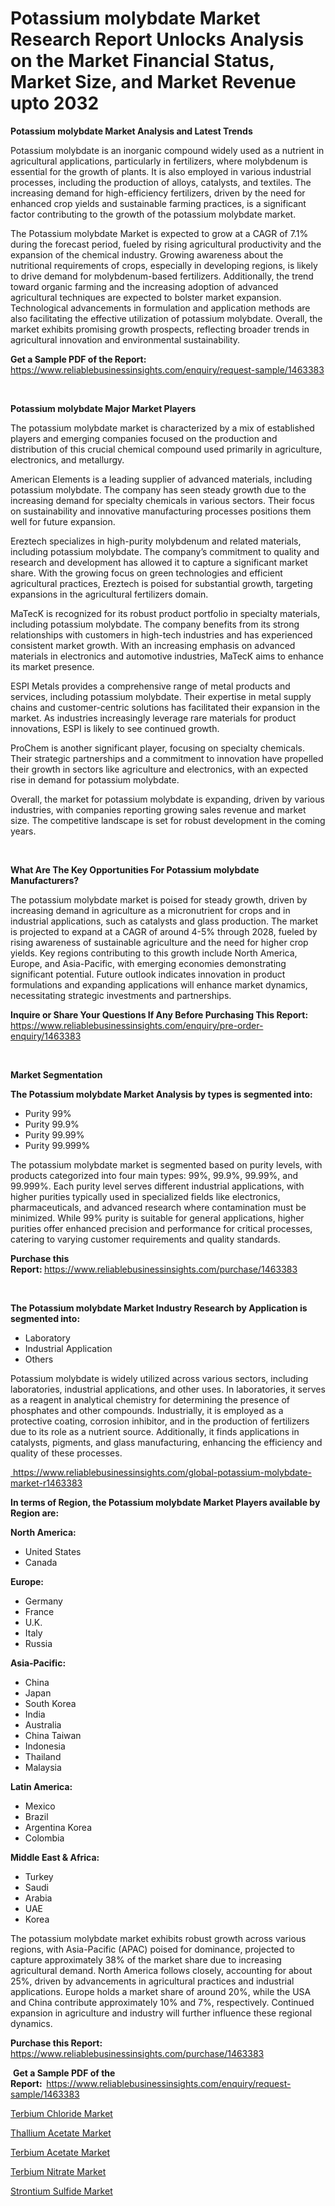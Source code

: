 <p><h1>Potassium molybdate Market Research Report Unlocks Analysis on the Market Financial Status, Market Size, and Market Revenue upto 2032</h1></p><p><strong>Potassium molybdate Market Analysis and Latest Trends</strong></p>
<p><p>Potassium molybdate is an inorganic compound widely used as a nutrient in agricultural applications, particularly in fertilizers, where molybdenum is essential for the growth of plants. It is also employed in various industrial processes, including the production of alloys, catalysts, and textiles. The increasing demand for high-efficiency fertilizers, driven by the need for enhanced crop yields and sustainable farming practices, is a significant factor contributing to the growth of the potassium molybdate market.</p><p>The Potassium molybdate Market is expected to grow at a CAGR of 7.1% during the forecast period, fueled by rising agricultural productivity and the expansion of the chemical industry. Growing awareness about the nutritional requirements of crops, especially in developing regions, is likely to drive demand for molybdenum-based fertilizers. Additionally, the trend toward organic farming and the increasing adoption of advanced agricultural techniques are expected to bolster market expansion. Technological advancements in formulation and application methods are also facilitating the effective utilization of potassium molybdate. Overall, the market exhibits promising growth prospects, reflecting broader trends in agricultural innovation and environmental sustainability.</p></p>
<p><strong>Get a Sample PDF of the Report:&nbsp;</strong> <a href="https://www.reliablebusinessinsights.com/enquiry/request-sample/1463383?utm_campaign=60&utm_medium=2&utm_source=Github&utm_content=ia&utm_term=01042025&utm_id=potassium-molybdate">https://www.reliablebusinessinsights.com/enquiry/request-sample/1463383</a></p>
<p>&nbsp;</p>
<p><strong>Potassium molybdate Major Market Players</strong></p>
<p><p>The potassium molybdate market is characterized by a mix of established players and emerging companies focused on the production and distribution of this crucial chemical compound used primarily in agriculture, electronics, and metallurgy.</p><p>American Elements is a leading supplier of advanced materials, including potassium molybdate. The company has seen steady growth due to the increasing demand for specialty chemicals in various sectors. Their focus on sustainability and innovative manufacturing processes positions them well for future expansion.</p><p>Ereztech specializes in high-purity molybdenum and related materials, including potassium molybdate. The company’s commitment to quality and research and development has allowed it to capture a significant market share. With the growing focus on green technologies and efficient agricultural practices, Ereztech is poised for substantial growth, targeting expansions in the agricultural fertilizers domain.</p><p>MaTecK is recognized for its robust product portfolio in specialty materials, including potassium molybdate. The company benefits from its strong relationships with customers in high-tech industries and has experienced consistent market growth. With an increasing emphasis on advanced materials in electronics and automotive industries, MaTecK aims to enhance its market presence.</p><p>ESPI Metals provides a comprehensive range of metal products and services, including potassium molybdate. Their expertise in metal supply chains and customer-centric solutions has facilitated their expansion in the market. As industries increasingly leverage rare materials for product innovations, ESPI is likely to see continued growth.</p><p>ProChem is another significant player, focusing on specialty chemicals. Their strategic partnerships and a commitment to innovation have propelled their growth in sectors like agriculture and electronics, with an expected rise in demand for potassium molybdate.</p><p>Overall, the market for potassium molybdate is expanding, driven by various industries, with companies reporting growing sales revenue and market size. The competitive landscape is set for robust development in the coming years.</p></p>
<p>&nbsp;</p>
<p><strong>What Are The Key Opportunities For Potassium molybdate Manufacturers?</strong></p>
<p><p>The potassium molybdate market is poised for steady growth, driven by increasing demand in agriculture as a micronutrient for crops and in industrial applications, such as catalysts and glass production. The market is projected to expand at a CAGR of around 4-5% through 2028, fueled by rising awareness of sustainable agriculture and the need for higher crop yields. Key regions contributing to this growth include North America, Europe, and Asia-Pacific, with emerging economies demonstrating significant potential. Future outlook indicates innovation in product formulations and expanding applications will enhance market dynamics, necessitating strategic investments and partnerships.</p></p>
<p><strong>Inquire or Share Your Questions If Any Before Purchasing This Report:</strong> <a href="https://www.reliablebusinessinsights.com/enquiry/pre-order-enquiry/1463383?utm_campaign=60&utm_medium=2&utm_source=Github&utm_content=ia&utm_term=01042025&utm_id=potassium-molybdate">https://www.reliablebusinessinsights.com/enquiry/pre-order-enquiry/1463383</a></p>
<p>&nbsp;</p>
<p><strong>Market Segmentation</strong></p>
<p><strong>The Potassium molybdate Market Analysis by types is segmented into:</strong></p>
<p><ul><li>Purity 99%</li><li>Purity 99.9%</li><li>Purity 99.99%</li><li>Purity 99.999%</li></ul></p>
<p><p>The potassium molybdate market is segmented based on purity levels, with products categorized into four main types: 99%, 99.9%, 99.99%, and 99.999%. Each purity level serves different industrial applications, with higher purities typically used in specialized fields like electronics, pharmaceuticals, and advanced research where contamination must be minimized. While 99% purity is suitable for general applications, higher purities offer enhanced precision and performance for critical processes, catering to varying customer requirements and quality standards.</p></p>
<p><strong>Purchase this Report:&nbsp;</strong><a href="https://www.reliablebusinessinsights.com/purchase/1463383?utm_campaign=60&utm_medium=2&utm_source=Github&utm_content=ia&utm_term=01042025&utm_id=potassium-molybdate">https://www.reliablebusinessinsights.com/purchase/1463383</a></p>
<p>&nbsp;</p>
<p><strong>The Potassium molybdate Market Industry Research by Application is segmented into:</strong></p>
<p><ul><li>Laboratory</li><li>Industrial Application</li><li>Others</li></ul></p>
<p><p>Potassium molybdate is widely utilized across various sectors, including laboratories, industrial applications, and other uses. In laboratories, it serves as a reagent in analytical chemistry for determining the presence of phosphates and other compounds. Industrially, it is employed as a protective coating, corrosion inhibitor, and in the production of fertilizers due to its role as a nutrient source. Additionally, it finds applications in catalysts, pigments, and glass manufacturing, enhancing the efficiency and quality of these processes.</p></p>
<p><a href="https://www.reliablebusinessinsights.com/global-potassium-molybdate-market-r1463383?utm_campaign=60&utm_medium=2&utm_source=Github&utm_content=ia&utm_term=01042025&utm_id=potassium-molybdate">&nbsp;https://www.reliablebusinessinsights.com/global-potassium-molybdate-market-r1463383</a></p>
<p><strong>In terms of Region, the Potassium molybdate Market Players available by Region are:</strong></p>
<p>
    <p> <strong> North America: </strong>
        <ul>
            <li>United States</li>
            <li>Canada</li>
        </ul>
        </p> 
    <p> <strong> Europe: </strong>
        <ul>
            <li>Germany</li>
            <li>France</li>
            <li>U.K.</li>
            <li>Italy</li>
            <li>Russia</li>
        </ul>
        </p> 
    <p> <strong> Asia-Pacific: </strong>
        <ul>
            <li>China</li>
            <li>Japan</li>
            <li>South Korea</li>
            <li>India</li>
            <li>Australia</li>
            <li>China Taiwan</li>
            <li>Indonesia</li>
            <li>Thailand</li>
            <li>Malaysia</li>
        </ul>
        </p> 
    <p> <strong> Latin America: </strong>
        <ul>
            <li>Mexico</li>
            <li>Brazil</li>
            <li>Argentina Korea</li>
            <li>Colombia</li>
        </ul>
        </p> 
    <p> <strong> Middle East & Africa: </strong>
        <ul>
            <li>Turkey</li>
            <li>Saudi</li>
            <li>Arabia</li>
            <li>UAE</li>
            <li>Korea</li>
        </ul>
    </p>
    </p>
<p><p>The potassium molybdate market exhibits robust growth across various regions, with Asia-Pacific (APAC) poised for dominance, projected to capture approximately 38% of the market share due to increasing agricultural demand. North America follows closely, accounting for about 25%, driven by advancements in agricultural practices and industrial applications. Europe holds a market share of around 20%, while the USA and China contribute approximately 10% and 7%, respectively. Continued expansion in agriculture and industry will further influence these regional dynamics.</p></p>
<p><strong>Purchase this Report: </strong><a href="https://www.reliablebusinessinsights.com/purchase/1463383?utm_campaign=60&utm_medium=2&utm_source=Github&utm_content=ia&utm_term=01042025&utm_id=potassium-molybdate">https://www.reliablebusinessinsights.com/purchase/1463383</a></p>
<p>&nbsp;<strong>Get a Sample PDF of the Report:&nbsp;&nbsp;</strong><a href="https://www.reliablebusinessinsights.com/enquiry/request-sample/1463383?utm_campaign=60&utm_medium=2&utm_source=Github&utm_content=ia&utm_term=01042025&utm_id=potassium-molybdate">https://www.reliablebusinessinsights.com/enquiry/request-sample/1463383</a></p>
<p><strong></strong></p>
<p><p><a href="https://github.com/borknyberg/Market-Research-Report-List-1/blob/main/terbium-chloride-market.md?utm_campaign=60&utm_medium=2&utm_source=Github&utm_content=ia&utm_term=01042025&utm_id=potassium-molybdate">Terbium Chloride Market</a></p><p><a href="https://github.com/coricnzati/Market-Research-Report-List-1/blob/main/thallium-acetate-market.md?utm_campaign=60&utm_medium=2&utm_source=Github&utm_content=ia&utm_term=01042025&utm_id=potassium-molybdate">Thallium Acetate Market</a></p><p><a href="https://github.com/mynaoanes/Market-Research-Report-List-1/blob/main/terbium-acetate-market.md?utm_campaign=60&utm_medium=2&utm_source=Github&utm_content=ia&utm_term=01042025&utm_id=potassium-molybdate">Terbium Acetate Market</a></p><p><a href="https://github.com/alrogikrosa/Market-Research-Report-List-1/blob/main/terbium-nitrate-market.md?utm_campaign=60&utm_medium=2&utm_source=Github&utm_content=ia&utm_term=01042025&utm_id=potassium-molybdate">Terbium Nitrate Market</a></p><p><a href="https://github.com/puhakhommabh/Market-Research-Report-List-1/blob/main/strontium-sulfide-market.md?utm_campaign=60&utm_medium=2&utm_source=Github&utm_content=ia&utm_term=01042025&utm_id=potassium-molybdate">Strontium Sulfide Market</a></p></p>